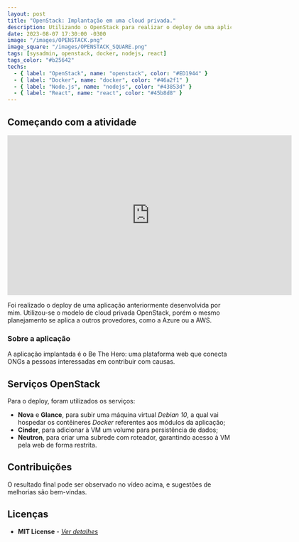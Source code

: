 ```yaml
---
layout: post
title: "OpenStack: Implantação em uma cloud privada."
description: Utilizando o OpenStack para realizar o deploy de uma aplicação web/mobile.
date: 2023-08-07 17:30:00 -0300
image: "/images/OPENSTACK.png"
image_square: "/images/OPENSTACK_SQUARE.png"
tags: [sysadmin, openstack, docker, nodejs, react]
tags_color: "#b25642"
techs:
  - { label: "OpenStack", name: "openstack", color: "#ED1944" }
  - { label: "Docker", name: "docker", color: "#46a2f1" }
  - { label: "Node.js", name: "nodejs", color: "#43853d" }
  - { label: "React", name: "react", color: "#45b8d8" }
---
```


## Começando com a atividade

<p><iframe src="https://dms.licdn.com/playlist/vid/C4E05AQEk2--ALPe6Gg/mp4-720p-30fp-crf28/0/1622385706187?e=1692370800&v=beta&t=uXuEE99ptqxvSr-FYGPgruQ7v3b9oHTnXiTdhWGhJWA" loading="lazy" width="640" height="360" frameborder="0" allowfullscreen></iframe></p>

Foi realizado o deploy de uma aplicação anteriormente desenvolvida por mim. Utilizou-se o modelo de cloud privada OpenStack, porém o mesmo planejamento se aplica a outros provedores, como a Azure ou a AWS.

### Sobre a aplicação

A aplicação implantada é o Be The Hero: uma plataforma web que conecta ONGs a pessoas interessadas em contribuir com causas.

## Serviços OpenStack

Para o deploy, foram utilizados os serviços:

- **Nova** e **Glance**, para subir uma máquina virtual _Debian 10_, a qual vai hospedar os contêineres _Docker_ referentes aos módulos da aplicação;
- **Cinder**, para adicionar à VM um volume para persistência de dados;
- **Neutron**, para criar uma subrede com roteador, garantindo acesso à VM pela web de forma restrita.

## Contribuições

O resultado final pode ser observado no vídeo acima, e sugestões de melhorias são bem-vindas.

## Licenças

- **MIT License** - [_Ver detalhes_](./LICENSE.txt)

